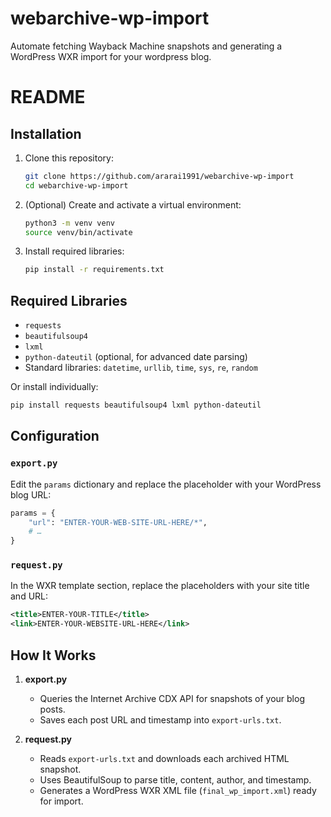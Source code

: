# webarchive-wp-import
Automate fetching Wayback Machine snapshots and generating a WordPress WXR import for your wordpress blog.

# README

## Installation

1. Clone this repository:  
   ```bash
   git clone https://github.com/ararai1991/webarchive-wp-import
   cd webarchive-wp-import
   ```
2. (Optional) Create and activate a virtual environment:  
   ```bash
   python3 -m venv venv
   source venv/bin/activate
   ```
3. Install required libraries:  
   ```bash
   pip install -r requirements.txt
   ```

## Required Libraries

- `requests`  
- `beautifulsoup4`  
- `lxml`  
- `python-dateutil` (optional, for advanced date parsing)  
- Standard libraries: `datetime`, `urllib`, `time`, `sys`, `re`, `random`

Or install individually:  
```bash
pip install requests beautifulsoup4 lxml python-dateutil
```

## Configuration

### `export.py`

Edit the `params` dictionary and replace the placeholder with your WordPress blog URL:

```python
params = {
    "url": "ENTER-YOUR-WEB-SITE-URL-HERE/*",
    # …
}
```

### `request.py`

In the WXR template section, replace the placeholders with your site title and URL:

```xml
<title>ENTER-YOUR-TITLE</title>
<link>ENTER-YOUR-WEBSITE-URL-HERE</link>
```

## How It Works

1. **export.py**  
   - Queries the Internet Archive CDX API for snapshots of your blog posts.  
   - Saves each post URL and timestamp into `export-urls.txt`.

2. **request.py**  
   - Reads `export-urls.txt` and downloads each archived HTML snapshot.  
   - Uses BeautifulSoup to parse title, content, author, and timestamp.  
   - Generates a WordPress WXR XML file (`final_wp_import.xml`) ready for import.
